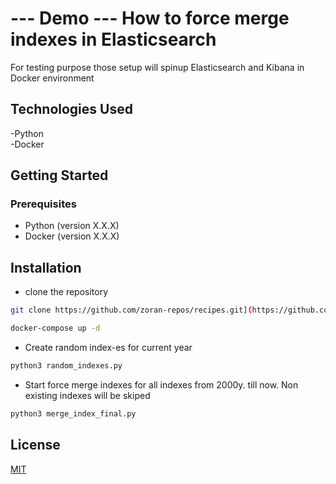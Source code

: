# --- Demo --- How to force merge indexes in Elasticsearch

For testing purpose those setup will spinup Elasticsearch and Kibana in Docker environment

## Technologies Used
-Python\
-Docker

## Getting Started

### Prerequisites
- Python (version X.X.X)
- Docker (version X.X.X)

## Installation
- clone the repository

```bash
git clone https://github.com/zoran-repos/recipes.git](https://github.com/zoran-repos/merge_index_elasticsearch.git
```
```bash
docker-compose up -d
```
- Create random index-es for current year

```bash
python3 random_indexes.py
```
- Start force merge indexes for all indexes from 2000y. till now. Non existing indexes will be skiped

```bash
python3 merge_index_final.py
```


## License

[MIT](https://choosealicense.com/licenses/mit/)
 

